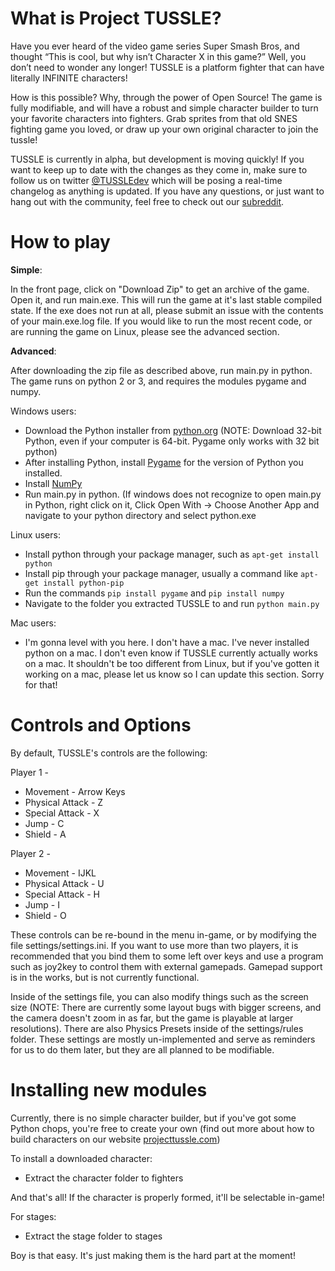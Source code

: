 # What is Project TUSSLE?
Have you ever heard of the video game series Super Smash Bros, and thought “This is cool, but why isn’t Character X in this game?” Well, you don’t need to wonder any longer! TUSSLE is a platform fighter that can have literally INFINITE characters!

How is this possible? Why, through the power of Open Source! The game is fully modifiable, and will have a robust and simple character builder to turn your favorite characters into fighters. Grab sprites from that old SNES fighting game you loved, or draw up your own original character to join the tussle!

TUSSLE is currently in alpha, but development is moving quickly! If you want to keep up to date with the changes as they come in, make sure to follow us on twitter [@TUSSLEdev](https://twitter.com/TUSSLEdev) which will be posing a real-time changelog as anything is updated. If you have any questions, or just want to hang out with the community, feel free to check out our [subreddit](https://www.reddit.com/r/projectTUSSLE).

# How to play
**Simple**:

In the front page, click on "Download Zip" to get an archive of the game. Open it, and run main.exe. This will run the game at it's last stable compiled state. If the exe does not run at all, please submit an issue with the contents of your main.exe.log file. If you would like to run the most recent code, or are running the game on Linux, please see the advanced section.

**Advanced**:

After downloading the zip file as described above, run main.py in python. The game runs on python 2 or 3, and requires the modules pygame and numpy.

Windows users:
* Download the Python installer from [python.org](https://www.python.org/downloads/windows/) (NOTE: Download 32-bit Python, even if your computer is 64-bit. Pygame only works with 32 bit python)
* After installing Python, install [Pygame](http://pygame.org/download.shtml) for the version of Python you installed.
* Install [NumPy](http://www.scipy.org/scipylib/download.html)
* Run main.py in python. (If windows does not recognize to open main.py in Python, right click on it, Click Open With -> Choose Another App and navigate to your python directory and select python.exe

Linux users:
* Install python through your package manager, such as `apt-get install python`
* Install pip through your package manager, usually a command like `apt-get install python-pip`
* Run the commands `pip install pygame` and `pip install numpy`
* Navigate to the folder you extracted TUSSLE to and run `python main.py`

Mac users:
* I'm gonna level with you here. I don't have a mac. I've never installed python on a mac. I don't even know if TUSSLE currently actually works on a mac. It shouldn't be too different from Linux, but if you've gotten it working on a mac, please let us know so I can update this section. Sorry for that!

# Controls and Options
By default, TUSSLE's controls are the following:

Player 1 -
* Movement - Arrow Keys
* Physical Attack - Z
* Special Attack - X
* Jump - C
* Shield - A

Player 2 - 
* Movement - IJKL
* Physical Attack - U
* Special Attack - H
* Jump - I
* Shield - O

These controls can be re-bound in the menu in-game, or by modifying the file settings/settings.ini. If you want to use more than two players, it is recommended that you bind them to some left over keys and use a program such as joy2key to control them with external gamepads. Gamepad support is in the works, but is not currently functional.

Inside of the settings file, you can also modify things such as the screen size (NOTE: There are currently some layout bugs with bigger screens, and the camera doesn't zoom in as far, but the game is playable at larger resolutions). There are also Physics Presets inside of the settings/rules folder. These settings are mostly un-implemented and serve as reminders for us to do them later, but they are all planned to be modifiable.

# Installing new modules
Currently, there is no simple character builder, but if you've got some Python chops, you're free to create your own (find out more about how to build characters on our website [projecttussle.com](http://projecttussle.com/))

To install a downloaded character:
* Extract the character folder to fighters

And that's all! If the character is properly formed, it'll be selectable in-game!

For stages:
* Extract the stage folder to stages

Boy is that easy. It's just making them is the hard part at the moment!
